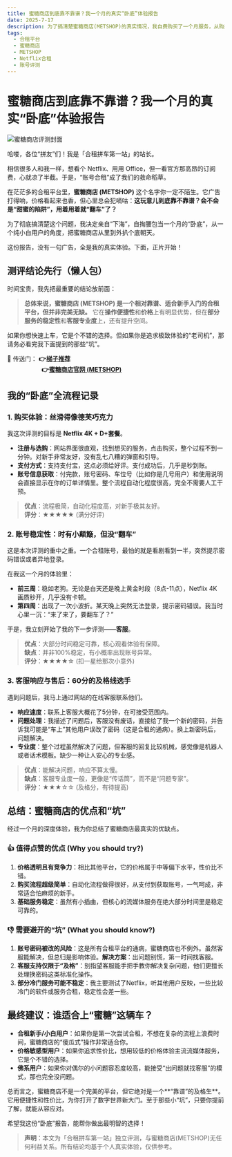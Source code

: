 ```yaml
---
title: 蜜糖商店到底靠不靠谱？我一个月的真实“卧底”体验报告
date: 2025-7-17
description: 为了搞清楚蜜糖商店(METSHOP)的真实情况，我自费购买了一个月服务，从购买流程、账号稳定性到客服响应，全方位为你揭秘它的优点和需要避开的“坑”。
tags:
  - 合租平台
  - 蜜糖商店
  - METSHOP
  - Netflix合租
  - 账号评测
---
```

# 蜜糖商店到底靠不靠谱？我一个月的真实“卧底”体验报告

![蜜糖商店评测封面](/蜜糖商店封面图.png)


哈喽，各位“拼友”们！我是「合租拼车第一站」的站长。

相信很多人和我一样，想看个 Netflix、用用 Office，但一看官方那高昂的订阅费，心就凉了半截。于是，“账号合租”成了我们的救命稻草。

在茫茫多的合租平台里，**蜜糖商店 (METSHOP)** 这个名字你一定不陌生。它广告打得响，价格看起来也香，但心里总会犯嘀咕：**这玩意儿到底靠不靠谱？会不会是“甜蜜的陷阱”，用着用着就“翻车”了？**

为了彻底搞清楚这个问题，我决定亲自“下海”，自掏腰包当一个月的“卧底”，从一个纯小白用户的角度，把蜜糖商店从里到外扒个底朝天。

这份报告，没有一句广告，全是我的真实体验。下面，正片开始！

## 测评结论先行（懒人包）

时间宝贵，我先把最重要的结论放前面：

> **总体来说，蜜糖商店 (METSHOP) 是一个相对靠谱、适合新手入门的合租平台，但并非完美无缺。** 它在**操作便捷性**和**价格**上有明显优势，但在**部分服务的稳定性**和**客服专业度**上，还有提升空间。

如果你想快速上车，它是个不错的选择。但如果你是追求极致体验的“老司机”，那请务必看完我下面提到的那些“坑”。

🔗 传送门：
**👉[梯子推荐](https://mahu.blog/evaluation/z3du3x1x/)**  
**&nbsp;&nbsp;&nbsp;&nbsp;&nbsp;&nbsp;&nbsp;&nbsp;&nbsp;&nbsp;&nbsp;&nbsp;&nbsp;&nbsp;&nbsp;&nbsp;&nbsp;&nbsp;&nbsp;&nbsp;&nbsp;&nbsp;&nbsp;&nbsp;👉[蜜糖商店官网 (METSHOP)](https://metshop.cn?referrerUserNo=MTUNUM79ALYP)** 

## 我的“卧底”全流程记录

### 1. 购买体验：丝滑得像德芙巧克力

我这次评测的目标是 **Netflix 4K + D+套餐**。

*   **注册与选购**：网站界面很直观，找到想买的服务，点击购买，整个过程不到一分钟。对新手非常友好，没有乱七八糟的弹窗和引导。
*   **支付方式**：支持支付宝，这点必须给好评。支付成功后，几乎是秒到账。
*   **账号信息获取**：付完款，账号密码、车位号（比如你是几号用户）和使用说明会直接显示在你的订单详情里。整个流程自动化程度很高，完全不需要人工干预。

> **优点**：流程极简，自动化程度高，对新手极其友好。  
> **评分**：★★★★★ (满分好评)

### 2. 账号稳定性：时有小颠簸，但没“翻车”

这是本次评测的重中之重。一个合租账号，最怕的就是看剧看到一半，突然提示密码错误或者异地登录。

在我这一个月的体验里：

*   **前三周**：稳如老狗。无论是白天还是晚上黄金时段（8点-11点），Netflix 4K 画质秒开，几乎没有卡顿。
*   **第四周**：出现了一次小波折。某天晚上突然无法登录，提示密码错误。我当时心里一沉：“来了来了，要翻车了？”

于是，我立刻开始了我的下一步评测——**客服**。

> **优点**：大部分时间稳定可靠，核心观看体验有保障。  
> **缺点**：并非100%稳定，有小概率出现账号异常。  
> **评分**：★★★★☆ (扣一星给那次小意外)

### 3. 客服响应与售后：60分的及格线选手

遇到问题后，我马上通过网站的在线客服联系他们。

*   **响应速度**：联系上客服大概花了5分钟，在可接受范围内。
*   **问题处理**：我描述了问题后，客服没有废话，直接给了我一个新的密码，并告诉我可能是“车上”其他用户误改了密码（这是合租的通病）。换上新密码后，问题解决。
*   **专业度**：整个过程虽然解决了问题，但客服的回复比较机械，感觉像是机器人或者话术模板。缺少一种让人安心的专业感。

> **优点**：能解决问题，响应不算太慢。  
> **缺点**：客服专业度一般，更像是“传话筒”，而不是“问题专家”。  
> **评分**：★★★☆☆ (及格分，有待提高)



## 总结：蜜糖商店的优点和“坑”

经过一个月的深度体验，我为你总结了蜜糖商店最真实的优缺点。

### 👍 值得点赞的优点 (Why you should try?)

1.  **价格透明且有竞争力**：相比其他平台，它的价格属于中等偏下水平，性价比不错。
2.  **购买流程超级简单**：自动化流程做得很好，从支付到获取账号，一气呵成，非常适合怕麻烦的新手。
3.  **基础服务稳定**：虽然有小插曲，但核心的流媒体服务在绝大部分时间里是稳定可靠的。

### 👎 需要避开的“坑” (What you should know?)

1.  **账号密码被改的风险**：这是所有合租平台的通病，蜜糖商店也不例外。虽然客服能解决，但总归是影响体验。**解决方案**：出问题别慌，第一时间找客服。
2.  **客服支持仅限于“及格”**：别指望客服能手把手教你解决复杂问题，他们更擅长处理换密码这类标准化操作。
3.  **部分冷门服务可能不稳定**：我主要测试了Netflix，听其他用户反映，一些比较冷门的软件或服务合租，稳定性会差一些。

## 最终建议：谁适合上“蜜糖”这辆车？

*   **合租新手/小白用户**：如果你是第一次尝试合租，不想在复杂的流程上浪费时间，蜜糖商店的“傻瓜式”操作非常适合你。
*   **价格敏感型用户**：如果你追求性价比，想用较低的价格体验主流流媒体服务，它是个不错的选择。
*   **佛系用户**：如果你对偶尔的小问题容忍度较高，能接受“出问题就找客服”的模式，那也完全没问题。

总而言之，蜜糖商店不是一个完美的平台，但它绝对是一个**“靠谱”的及格生**。它用便捷性和性价比，为你打开了数字世界新大门。至于那些小“坑”，只要你提前了解，就能从容应对。

希望我这份“卧底”报告，能帮你做出最明智的选择！

> **声明**：本文为「合租拼车第一站」独立评测，与蜜糖商店(METSHOP)无任何利益关系。所有结论均基于个人真实体验，仅供参考。